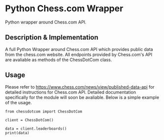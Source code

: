 # Python Chess.com Wrapper
Python wrapper around Chess.com API.
## Description & Implementation
A full Python Wrapper around Chess.com API which provides public data from the chess.com website. All endpoints provided by Chess.com's API are avaliable as methods of the ChessDotCom class. 
## Usage
Please refer to https://www.chess.com/news/view/published-data-api for detailed instructions for Chess.com API. Detailed documentation specifically for the module will soon be avaliable. Below is a simple example of the usage.
```
from chessdotcom import ChessDotCom

client = ChessDotCom()

data = client.leaderboards()
print(data)
```